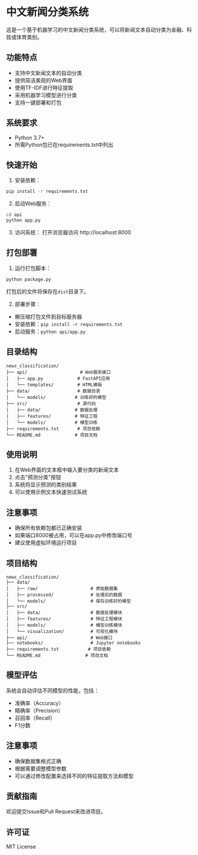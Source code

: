 # 中文新闻分类系统

这是一个基于机器学习的中文新闻分类系统，可以将新闻文本自动分类为金融、科技或体育类别。

## 功能特点

- 支持中文新闻文本的自动分类
- 提供简洁美观的Web界面
- 使用TF-IDF进行特征提取
- 采用机器学习模型进行分类
- 支持一键部署和打包

## 系统要求

- Python 3.7+
- 所需Python包已在requirements.txt中列出

## 快速开始

1. 安装依赖：
```bash
pip install -r requirements.txt
```

2. 启动Web服务：
```bash
cd api
python app.py
```

3. 访问系统：
打开浏览器访问 http://localhost:8000

## 打包部署

1. 运行打包脚本：
```bash
python package.py
```
打包后的文件将保存在`dist`目录下。

2. 部署步骤：
- 解压缩打包文件到目标服务器
- 安装依赖：`pip install -r requirements.txt`
- 启动服务：`python api/app.py`

## 目录结构

```
news_classification/
├── api/                    # Web服务接口
│   ├── app.py             # FastAPI应用
│   └── templates/         # HTML模板
├── data/                  # 数据目录
│   └── models/           # 训练好的模型
├── src/                   # 源代码
│   ├── data/             # 数据处理
│   ├── features/         # 特征工程
│   └── models/           # 模型训练
├── requirements.txt       # 项目依赖
└── README.md             # 项目文档
```

## 使用说明

1. 在Web界面的文本框中输入要分类的新闻文本
2. 点击"预测分类"按钮
3. 系统将显示预测的类别结果
4. 可以使用示例文本快速测试系统

## 注意事项

- 确保所有依赖包都已正确安装
- 如果端口8000被占用，可以在app.py中修改端口号
- 建议使用虚拟环境运行项目

## 项目结构

```
news_classification/
├── data/
│   ├── raw/                    # 原始数据集
│   ├── processed/              # 处理后的数据
│   └── models/                 # 保存训练好的模型
├── src/
│   ├── data/                   # 数据处理模块
│   ├── features/               # 特征工程模块
│   ├── models/                 # 模型训练模块
│   └── visualization/          # 可视化模块
├── api/                        # Web接口
├── notebooks/                  # Jupyter notebooks
├── requirements.txt           # 项目依赖
└── README.md                 # 项目文档
```

## 模型评估

系统会自动评估不同模型的性能，包括：
- 准确率（Accuracy）
- 精确率（Precision）
- 召回率（Recall）
- F1分数

## 注意事项

- 确保数据集格式正确
- 根据需要调整模型参数
- 可以通过修改配置来选择不同的特征提取方法和模型

## 贡献指南

欢迎提交Issue和Pull Request来改进项目。

## 许可证

MIT License 
